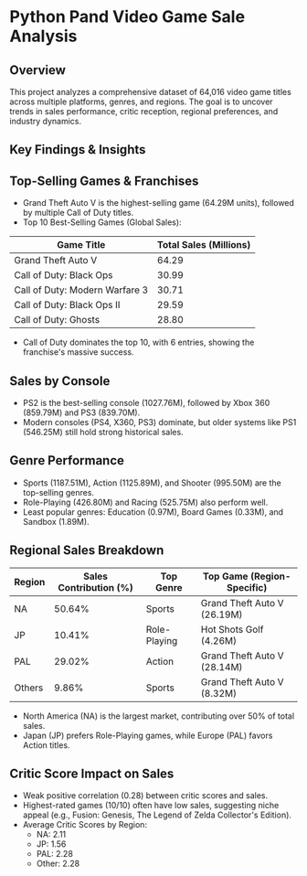 # Python Pand Video Game Sale Analysis

## Overview
This project analyzes a comprehensive dataset of 64,016 video game titles across multiple platforms, genres, and regions. The goal is to uncover trends in sales performance, critic reception, regional preferences, and industry dynamics.

## Key Findings & Insights

## Top-Selling Games & Franchises
- Grand Theft Auto V is the highest-selling game (64.29M units), followed by multiple Call of Duty titles.
- Top 10 Best-Selling Games (Global Sales):

| Game Title                     | Total Sales (Millions) |
|--------------------------------|------------------------|
| Grand Theft Auto V             | 64.29                  |
| Call of Duty: Black Ops        | 30.99                  |
| Call of Duty: Modern Warfare 3 | 30.71                  |
| Call of Duty: Black Ops II     | 29.59                  |
| Call of Duty: Ghosts           | 28.80                  |

- Call of Duty dominates the top 10, with 6 entries, showing the franchise's massive success.

## Sales by Console
- PS2 is the best-selling console (1027.76M), followed by Xbox 360 (859.79M) and PS3 (839.70M).
- Modern consoles (PS4, X360, PS3) dominate, but older systems like PS1 (546.25M) still hold strong historical sales.

## Genre Performance
- Sports (1187.51M), Action (1125.89M), and Shooter (995.50M) are the top-selling genres.
- Role-Playing (426.80M) and Racing (525.75M) also perform well.
- Least popular genres: Education (0.97M), Board Games (0.33M), and Sandbox (1.89M).

## Regional Sales Breakdown
| Region | Sales Contribution (%) | Top Genre    | Top Game (Region-Specific)  |
|--------|------------------------|--------------|-----------------------------|
| NA     | 50.64%                 | Sports       | Grand Theft Auto V (26.19M) |
| JP     | 10.41%                 | Role-Playing | Hot Shots Golf (4.26M)      |
| PAL    | 29.02%                 | Action       | Grand Theft Auto V (28.14M) |
| Others | 9.86%                  | Sports       | Grand Theft Auto V (8.32M)  |

- North America (NA) is the largest market, contributing over 50% of total sales.
- Japan (JP) prefers Role-Playing games, while Europe (PAL) favors Action titles.

## Critic Score Impact on Sales
- Weak positive correlation (0.28) between critic scores and sales.
- Highest-rated games (10/10) often have low sales, suggesting niche appeal (e.g., Fusion: Genesis, The Legend of Zelda Collector's Edition).
- Average Critic Scores by Region:
  - NA: 2.11
  - JP: 1.56
  - PAL: 2.28
  - Other: 2.28
